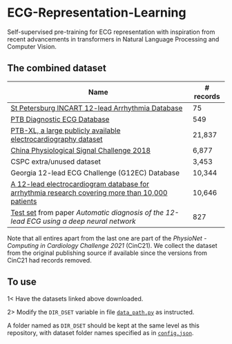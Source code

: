 # ECG-Representation-Learning
Self-supervised pre-training for ECG representation with inspiration from recent advancements 
in transformers in Natural Language Processing and Computer Vision. 


## The combined dataset 


| Name                                                                                                                                                     | # records |
|----------------------------------------------------------------------------------------------------------------------------------------------------------|-----------|
| [St Petersburg INCART 12-lead Arrhythmia Database](https://www.physionet.org/content/incartdb/1.0.0/)                                                    | 75        |
| [PTB Diagnostic ECG Database](https://www.physionet.org/content/ptbdb/1.0.0/)                                                                            | 549       |
| [PTB-XL, a large publicly available electrocardiography dataset](https://physionet.org/content/ptb-xl/1.0.1/)                                            | 21,837    |
| [China Physiological Signal Challenge 2018](http://2018.icbeb.org/Challenge.html)                                                                        | 6,877     |
| CSPC extra/unused dataset                                                                                                                                | 3,453     |
| Georgia 12-lead ECG Challenge (G12EC) Database                                                                                                           | 10,344    |
| [A 12-lead electrocardiogram database for arrhythmia research covering more than 10,000 patients](https://figshare.com/collections/ChapmanECG/4560497/2) | 10,646    |
| [Test set](https://zenodo.org/record/3765780#.YX39IC-B1qs) from paper *Automatic diagnosis of the 12-lead ECG using a deep neural network*               | 827       |

Note that all entires apart from the last one are part of the *PhysioNet - Computing in Cardiology Challenge 2021* (CinC21). We collect the dataset from the original publishing source if available since the versions from CinC21 had records removed. 



## To use
1< Have the datasets linked above downloaded. 

2> Modify the `DIR_DSET` variable in file [`data_path.py`](https://github.com/StefanHeng/ECG-Representation-Learning/blob/master/ecg_transformer/util/data_path.py) 
as instructed. 

A folder named as `DIR_DSET` should be kept at the same level as
this repository, with dataset folder names specified as
in [`config.json`](https://github.com/StefanHeng/ECG-Representation-Learning/blob/master/util/config.json).

